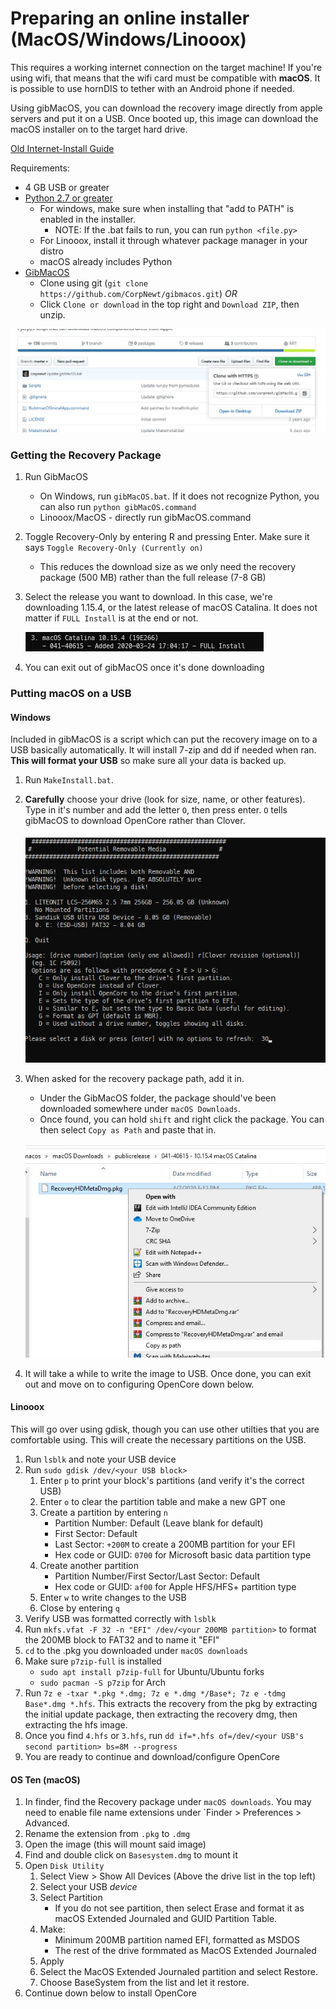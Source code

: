 # Preparing an online installer (MacOS/Windows/Linooox)

This requires a working internet connection on the target machine! If you're using wifi, that means that the wifi card must be compatible with **macOS**. It is possible to use hornDIS to tether with an Android phone if needed.

Using gibMacOS, you can download the recovery image directly from apple servers and put it on a USB. Once booted up, this image can download the macOS installer on to the target hard drive.

[Old Internet-Install Guide](https://internet-install.gitbook.io/macos-internet-install/preparing-your-installer/preparing-your-installer-media)

Requirements:
* 4 GB USB or greater
* [Python 2.7 or greater](https://www.python.org/downloads/)
    * For windows, make sure when installing that "add to PATH" is enabled in the installer.
        * NOTE: If the .bat fails to run, you can run `python <file.py>`
    * For Linooox, install it through whatever package manager in your distro
    * macOS already includes Python
* [GibMacOS](https://github.com/corpnewt/gibMacOS)
    * Clone using git (`git clone https://github.com/CorpNewt/gibmacos.git`)
    _OR_
    * Click `Clone or download` in the top right and `Download ZIP`, then unzip.
    
![Hello World](/Images/preparations/CloneOrDownload.jpg)

### Getting the Recovery Package

1. Run GibMacOS
    * On Windows, run `gibMacOS.bat`. If it does not recognize Python, you can also run `python gibMacOS.command`
    * Linooox/MacOS - directly run gibMacOS.command
2. Toggle Recovery-Only by entering R and pressing Enter. Make sure it says `Toggle Recovery-Only (Currently on)`
    * This reduces the download size as we only need the recovery package (500 MB) rather than the full release (7-8 GB)
3. Select the release you want to download. In this case, we're downloading 1.15.4, or the latest release of macOS Catalina. It does not matter if `FULL Install` is at the end or not.

    ![Hello World (Again!)](/Images/preparations/gibMacOS.jpg) 

4. You can exit out of gibMacOS once it's done downloading

### Putting macOS on a USB

#### Windows

Included in gibMacOS is a script which can put the recovery image on to a USB basically automatically. It will install 7-zip and dd if needed when ran. **This will format your USB** so make sure all your data is backed up.

1.  Run `MakeInstall.bat`.
2. **Carefully** choose your drive (look for size, name, or other features). Type in it's number and add the letter `O`, then press enter. `O` tells gibMacOS to download OpenCore rather than Clover.

    ![World Hello](/Images/preparations/MakeInstall.jpg)
    
3. When asked for the recovery package path, add it in.
    * Under the GibMacOS folder, the package should've been downloaded somewhere under `macOS Downloads`.
    * Once found, you can hold `shift` and right click the package. You can then select `Copy as Path` and paste that in.

    ![Hello General Kenobi](/Images/preparations/shiftClick.jpg)

4. It will take a while to write the image to USB. Once done, you can exit out and move on to configuring OpenCore down below.

#### Linooox

This will go over using gdisk, though you can use other utilties that you are comfortable using. This will create the necessary partitions on the USB.

1. Run `lsblk` and note your USB device
2. Run `sudo gdisk /dev/<your USB block>`
    1. Enter `p` to print your block's partitions (and verify it's the correct USB)
    2. Enter `o` to clear the partition table and make a new GPT one
    3. Create a partition by entering `n`
        * Partition Number: Default (Leave blank for default)
        * First Sector: Default
        * Last Sector: `+200M` to create a 200MB partition for your EFI
        * Hex code or GUID: `0700` for Microsoft basic data partition type
    4. Create another partition
        * Partition Number/First Sector/Last Sector: Default
        * Hex code or GUID: `af00` for Apple HFS/HFS+ partition type
    5. Enter `w` to write changes to the USB
    6. Close by entering `q`
3. Verify USB was formatted correctly with `lsblk`
4. Run `mkfs.vfat -F 32 -n "EFI" /dev/<your 200MB partition>` to format the 200MB block to FAT32 and to name it "EFI"
5. `cd` to the .pkg you downloaded under `macOS downloads`
6. Make sure `p7zip-full` is installed
    * `sudo apt install p7zip-full` for Ubuntu/Ubuntu forks
    * `sudo pacman -S p7zip` for Arch
7. Run `7z e -txar *.pkg *.dmg; 7z e *.dmg */Base*; 7z e -tdmg Base*.dmg *.hfs`. This extracts the recovery from the pkg by extracting the initial update package, then extracting the recovery dmg, then extracting the hfs image.
8. Once you find `4.hfs` or `3.hfs`, run `dd if=*.hfs of=/dev/<your USB's second partition> bs=8M --progress`
9. You are ready to continue and download/configure OpenCore

#### OS Ten (macOS)

1. In finder, find the Recovery package under `macOS downloads`. You may need to enable file name extensions under `Finder > Preferences > Advanced.
2. Rename the extension from `.pkg` to `.dmg`
3. Open the image (this will mount said image)
4. Find and double click on `Basesystem.dmg` to mount it
5. Open `Disk Utility`
    1. Select View > Show All Devices (Above the drive list in the top left)
    2. Select your USB *device*
    3. Select Partition
        * If you do not see partition, then select Erase and format it as macOS Extended Journaled and GUID Partition Table.
    4. Make:
        * Minimum 200MB partition named EFI, formatted as MSDOS
        * The rest of the drive formmated as MacOS Extended Journaled
    5. Apply
    6. Select the MacOS Extended Journaled partition and select Restore.
    7. Choose BaseSystem from the list and let it restore.
6. Continue down below to install OpenCore